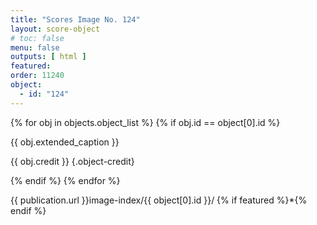 ```yaml
---
title: "Scores Image No. 124"
layout: score-object
# toc: false
menu: false
outputs: [ html ]
featured: 
order: 11240
object:
  - id: "124"
---
```


{% for obj in objects.object_list %}
{% if obj.id == object[0].id %}

{{ obj.extended_caption }}

{{ obj.credit }} {.object-credit}

{% endif %}
{% endfor %}

<div class="object-credit object-url is-print-only">

{{ publication.url }}image-index/{{ object[0].id }}/ {% if featured %}*{% endif %}

</div>
